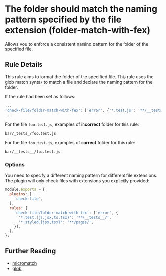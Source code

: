 # The folder should match the naming pattern specified by the file extension (folder-match-with-fex)

Allows you to enforce a consistent naming pattern for the folder of the specified file.

## Rule Details

This rule aims to format the folder of the specified file. This rule uses the glob match syntax to match a file and declare the naming pattern for the folder.

If the rule had been set as follows:
```js
...
'check-file/folder-match-with-fex': ['error', {'*.test.js': '**/__tests__/'}],
...
```

For the file `foo.test.js`, examples of **incorrect** folder for this rule:
```sh
bar/_tests_/foo.test.js
```

For the file `foo.test.js`, examples of **correct** folder for this rule:
```sh
bar/__tests__/foo.test.js
```

### Options
You need to specify a different naming pattern for different file extensions. The plugin will only check files with extensions you explicitly provided:

```js
module.exports = {
  plugins: [
    'check-file',
  ],
  rules: {
    'check-file/folder-match-with-fex': ['error', {
      '*.test.{js,jsx,ts,tsx}': '**/__tests__/',
      '*.styled.{jsx,tsx}': '**/pages/',
    }],
  },
};
```

## Further Reading
- [micromatch](https://github.com/micromatch/micromatch)
- [glob](https://en.wikipedia.org/wiki/Glob_(programming))
